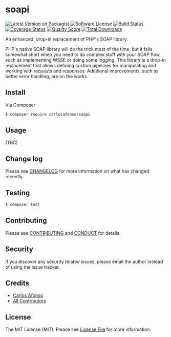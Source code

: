 # soapi

[![Latest Version on Packagist][ico-version]][link-packagist]
[![Software License][ico-license]](LICENSE.md)
[![Build Status][ico-travis]][link-travis]
[![Coverage Status][ico-scrutinizer]][link-scrutinizer]
[![Quality Score][ico-code-quality]][link-code-quality]
[![Total Downloads][ico-downloads]][link-downloads]

An enhanced, drop-in replacement of PHP's SOAP library.

PHP's native SOAP library will do the trick most of the time, but it falls somewhat short when you need to do complex stuff with your SOAP flow, such as implementing WSSE or doing some logging. This library is a drop-in replacement that allows defining custom pipelines for manipulating and working with requests and responses. Additional improvements, such as better error handling, are on the works.

## Install

Via Composer

``` bash
$ composer require carlosafonso/soapi
```

## Usage

(TBC)

## Change log

Please see [CHANGELOG](CHANGELOG.md) for more information on what has changed recently.

## Testing

``` bash
$ composer test
```

## Contributing

Please see [CONTRIBUTING](CONTRIBUTING.md) and [CONDUCT](CONDUCT.md) for details.

## Security

If you discover any security related issues, please email the author instead of using the issue tracker.

## Credits

- [Carlos Afonso][link-author]
- [All Contributors][link-contributors]

## License

The MIT License (MIT). Please see [License File](LICENSE.md) for more information.

[ico-version]: https://img.shields.io/packagist/v/carlosafonso/soapi.svg?style=flat-square
[ico-license]: https://img.shields.io/badge/license-MIT-brightgreen.svg?style=flat-square
[ico-travis]: https://img.shields.io/travis/carlosafonso/soapi/master.svg?style=flat-square
[ico-scrutinizer]: https://img.shields.io/scrutinizer/coverage/g/carlosafonso/soapi.svg?style=flat-square
[ico-code-quality]: https://img.shields.io/scrutinizer/g/carlosafonso/soapi.svg?style=flat-square
[ico-downloads]: https://img.shields.io/packagist/dt/carlosafonso/soapi.svg?style=flat-square

[link-packagist]: https://packagist.org/packages/carlosafonso/soapi
[link-travis]: https://travis-ci.org/carlosafonso/soapi
[link-scrutinizer]: https://scrutinizer-ci.com/g/carlosafonso/soapi/code-structure
[link-code-quality]: https://scrutinizer-ci.com/g/carlosafonso/soapi
[link-downloads]: https://packagist.org/packages/carlosafonso/soapi
[link-author]: https://github.com/carlosafonso
[link-contributors]: ../../contributors
